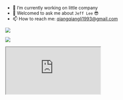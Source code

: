 
- 🔭 I’m currently working on little company
- 💬 Welcomed to ask me about `Jeff Lee` 😎
- 📫 How to reach me: qiangqiangli1993@gmail.com

![](https://pixel-profile.vercel.app/api/github-stats?username=JeffLi1993&screen_effect=true&background=linear-gradient(to%20bottom%20right%2C%20%232aeeff%2C%20%235580eb))

![](https://gamma.app/embed/aqp652pcondni9t)
<iframe src="https://gamma.app/embed/aqp652pcondni9t" />


Illusion Diffusion AI: https://illusiondiffusionweb.com/
